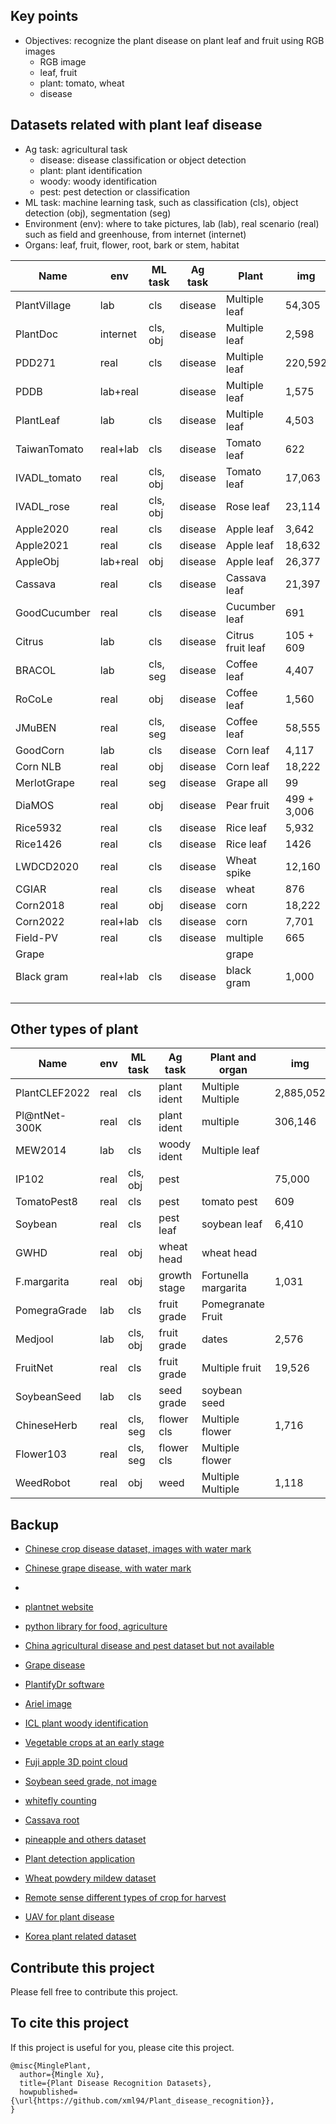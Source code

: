 ## Key points
* Objectives: recognize the plant disease on plant leaf and fruit using RGB images
  * RGB image
  * leaf, fruit
  * plant: tomato, wheat
  * disease

## Datasets related with plant leaf disease
* Ag task: agricultural task
  * disease: disease classification or object detection
  * plant: plant identification
  * woody: woody identification
  * pest: pest detection or classification
* ML task: machine learning task, such as classification (cls), object detection (obj), segmentation (seg)
* Environment (env): where to take pictures, lab (lab), real scenario (real) such as field and greenhouse, from internet (internet) 
* Organs: leaf, fruit, flower, root, bark or stem, habitat

| Name         | env      | ML task  | Ag task | Plant             | img         | class | Paper                                                                                    | Dataset                                                                                                           |
|--------------|----------|----------|---------|-------------------|-------------|-------|------------------------------------------------------------------------------------------|-------------------------------------------------------------------------------------------------------------------|
| PlantVillage | lab      | cls      | disease | Multiple leaf     | 54,305      | 38    | [Paper](https://arxiv.org/abs/1511.08060)                                                | [Dataset](https://github.com/spMohanty/PlantVillage-Dataset/tree/master/raw/color)                                |
| PlantDoc     | internet | cls, obj | disease | Multiple leaf     | 2,598       | 27    | [Paper](https://dl.acm.org/doi/pdf/10.1145/3371158.3371196)                              | [Dataset](https://github.com/pratikkayal/PlantDoc-Dataset)                                                        |
| PDD271       | real     | cls      | disease | Multiple leaf     | 220,592     | 271   | [Paper](https://ieeexplore.ieee.org/stamp/stamp.jsp?arnumber=9325065&tag=1)              | [Sample](https://github.com/liuxindazz/PDD271)                                                                    |
| PDDB         | lab+real |          | disease | Multiple leaf     | 1,575       | 79    | [Paper](https://www.sciencedirect.com/science/article/pii/S1537511018307797)             | [Dataset](https://www.digipathos-rep.cnptia.embrapa.br/jspui/)                                                    |
| PlantLeaf    | lab      | cls      | disease | Multiple leaf     | 4,503       | 12    | [Paper](https://ieeexplore.ieee.org/stamp/stamp.jsp?tp=&arnumber=9036158)                | [Dataset](https://data.mendeley.com/datasets/hb74ynkjcn/5)                                                        |
| TaiwanTomato | real+lab | cls      | disease | Tomato leaf       | 622         | 5     |                                                                                          | [Dataset](https://data.mendeley.com/datasets/ngdgg79rzb/1)                                                        |
| IVADL_tomato | real     | cls, obj | disease | Tomato leaf       | 17,063      | 9     |                                                                                          | [Dataset](https://github.com/IVADL/tomato-disease-detector)                                                       |
| IVADL_rose   | real     | cls, obj | disease | Rose leaf         | 23,114      | 6     |                                                                                          | [Dataset](https://github.com/IVADL/tomato-disease-detector)                                                       |
| Apple2020    | real     | cls      | disease | Apple leaf        | 3,642       | 4     | [Paper](https://bsapubs.onlinelibrary.wiley.com/doi/pdfdirect/10.1002/aps3.11390)        | [Dataset](https://www.kaggle.com/competitions/plant-pathology-2020-fgvc7/data)                                    |
| Apple2021    | real     | cls      | disease | Apple leaf        | 18,632      | 6     | [Paper](https://vision.cornell.edu/se3/wp-content/uploads/2021/09/029.pdf)               | [Dataset](https://www.kaggle.com/competitions/plant-pathology-2021-fgvc8/data)                                    |
| AppleObj     | lab+real | obj      | disease | Apple leaf        | 26,377      | 5     | [Paper](https://cdmd.cnki.com.cn/Article/CDMD-10712-1019901670.htm)                      |                                                                                                                   |
| Cassava      | real     | cls      | disease | Cassava leaf      | 21,397      | 5     | [Paper](https://www.frontiersin.org/articles/10.3389/fpls.2017.01852/full)               | [Dataset](https://www.kaggle.com/competitions/cassava-leaf-disease-classification/data)                           |
| GoodCucumber | real     | cls      | disease | Cucumber leaf     | 691         | 2     |                                                                                          | [Dataset](https://www.kaggle.com/datasets/kareem3egm/cucumber-plant-diseases-dataset)                             |
| Citrus       | lab      | cls      | disease | Citrus fruit leaf | 105 + 609   | 5 + 5 | [Paper](https://www.sciencedirect.com/science/article/pii/S2352340919306948?via%3Dihub)  | [Dataset](https://data.mendeley.com/datasets/3f83gxmv57/2)                                                        |
| BRACOL       | lab      | cls, seg | disease | Coffee leaf       | 4,407       | 4     | [Paper](https://arxiv.org/abs/1907.11561)                                                | [Dataset](https://data.mendeley.com/datasets/yy2k5y8mxg/1)                                                        |
| RoCoLe       | real     | obj      | disease | Coffee leaf       | 1,560       | 2     | [Paper](https://www.sciencedirect.com/science/article/pii/S2352340919307693?via%3Dihub)  | [Dataset](https://data.mendeley.com/datasets/c5yvn32dzg/2)                                                        |
| JMuBEN       | real     | cls, seg | disease | Coffee leaf       | 58,555      | 5     | [Paper](https://www.sciencedirect.com/science/article/pii/S2352340921004261?via%3Dihub)  | [Dataset](https://www.sciencedirect.com/science/article/pii/S2352340921004261?via%3Dihub)                         |
| GoodCorn     | lab      | cls      | disease | Corn leaf         | 4,117       | 2     |                                                                                          | [Dataset](https://www.kaggle.com/datasets/rabbityashow/corn-leaf-diseasesnlb)                                     |
| Corn NLB     | real     | obj      | disease | Corn leaf         | 18,222      | 2     |                                                                                          | [Dataset](https://osf.io/p67rz/)                                                                                  |
| MerlotGrape  | real     | seg      | disease | Grape all         | 99          | 7     | [Paper](https://www.sciencedirect.com/science/article/pii/S2352340921005345?via%3Dihub)  | [Dataset](https://www.sciencedirect.com/science/article/pii/S2352340921005345?via%3Dihub)                         |
| DiaMOS       | real     | obj      | disease | Pear fruit        | 499 + 3,006 | 4     | [Paper](https://doi.org/10.5281/zenodo.5557313)                                          | [Dataset](https://doi.org/10.5281/zenodo.5557313)                                                                 |
| Rice5932     | real     | cls      | disease | Rice leaf         | 5,932       | 4     | [Paper](https://www.sciencedirect.com/science/article/pii/S0168169919326997)             | [Dataset](https://data.mendeley.com/datasets/fwcj7stb8r/1)                                                        |
| Rice1426     | real     | cls      | disease | Rice leaf         | 1426        | 9     | [Paper](https://www.sciencedirect.com/science/article/pii/S1537511020300830?via%3Dihub)  | [Dataset](https://drive.google.com/drive/folders/1ewBesJcguriVTX8sRJseCDbXAF_T4akK)                               |
| LWDCD2020    | real     | cls      | disease | Wheat spike       | 12,160      | 10    | [Paper](https://www.sciencedirect.com/science/article/pii/S2352914821001313)             | [Part ](https://github.com/lakshaygoyal425/Wheat-Disease-Detection)                                               |
| CGIAR        | real     | cls      | disease | wheat             | 876         | 3     |                                                                                          | [Dataset](https://www.kaggle.com/datasets/shadabhussain/cgiar-computer-vision-for-crop-disease?resource=download) |
| Corn2018     | real     | obj      | disease | corn              | 18,222      | 1     | [Paper](https://bmcresnotes.biomedcentral.com/articles/10.1186/s13104-018-3548-6)        | [Dataset](https://osf.io/p67rz/)                                                                                  |
| Corn2022     | real+lab | cls      | disease | corn              | 7,701       | 4     | [Paper](https://www.frontiersin.org/articles/10.3389/fpls.2022.864486/full)              | [Dataset](https://github.com/haiyang-qian/code-and-dataset)                                                       |
| Field-PV     | real     | cls      | disease | multiple          | 665         | 38    | [Paper](https://www.sciencedirect.com/science/article/pii/S0168169921005408)             | [Dataset](https://github.com/PatrickGui/FPDR/tree/master)                                                         |
| Grape        |          |          |         | grape             |             | 4     |                                                                                          | [Dataset](https://www.kaggle.com/datasets/piyushmishra1999/plantvillage-grape)                                    |
| Black gram   | real+lab | cls      | disease | black gram        | 1,000       | 5     | [Paper](https://www.sciencedirect.com/science/article/pii/S2352340922009295?via%3Dihub)  | [Dataset](https://data.mendeley.com/datasets/zfcv9fmrgv/3)                                                        |
|              |          |          |         |                   |             |       |                                                                                          |                                                                                                                   |
|              |          |          |         |                   |             |       |                                                                                          |                                                                                                                   |
|              |          |          |         |                   |             |       |                                                                                          |                                                                                                                   |

## Other types of plant
| Name          | env      | ML task  | Ag task      | Plant and organ      | img         | class  | Paper                                                                                           | Dataset                                                                                          |
|---------------|----------|----------|--------------|----------------------|-------------|--------|-------------------------------------------------------------------------------------------------|--------------------------------------------------------------------------------------------------|
| PlantCLEF2022 | real     | cls      | plant ident  | Multiple Multiple    | 2,885,052   | 80,000 | [Paper](https://www.aicrowd.com/challenges/lifeclef-2022-plant#citations)                       | [Dataset](https://www.imageclef.org/PlantCLEF2022)                                               | 
| Pl@ntNet-300K | real     | cls      | plant ident  | multiple             | 306,146     | 1,081  | [Paper](https://openreview.net/pdf?id=eLYinD0TtIt)                                              | [Dataset](https://zenodo.org/record/4726653#.YqSaOnZBwuV)                                        |
| MEW2014       | lab      | cls      | woody ident  | Multiple leaf        |             | 151    | [Paper](https://www.sciencedirect.com/science/article/pii/S1537511013000731)                    | [Dataset](http://zoi.utia.cas.cz/node/662)                                                       | 
| IP102         | real     | cls, obj | pest         |                      | 75,000      | 102    | [Paper](https://ieeexplore.ieee.org/document/8954351)                                           | [Dataset](https://github.com/xpwu95/IP102)                                                       |
| TomatoPest8   | real     | cls      | pest         | tomato pest          | 609         | 8      |                                                                                                 | [Dataset](https://data.mendeley.com/datasets/s62zm6djd2/1)                                       |
| Soybean       | real     | cls      | pest leaf    | soybean leaf         | 6,410       | 3      | [Paper](https://www.sciencedirect.com/science/article/pii/S2352340921010313?via%3Dihub)         | [Dataset](https://data.mendeley.com/datasets/bycbh73438/1)                                       |
| GWHD          | real     | obj      | wheat head   | wheat head           |             |        | [Paper](https://arxiv.org/abs/2005.02162)                                                       | [Dataet](https://www.kaggle.com/competitions/global-wheat-detection/data)                        |
| F.margarita   | real     | obj      | growth stage | Fortunella margarita | 1,031       | 3      | [Paper](https://www.sciencedirect.com/science/article/pii/S2352340921005771?via%3Dihub)         | [Dataset](https://data.mendeley.com/datasets/wnv4bszczz/1)                                       |
| PomegraGrade  | lab      | cls      | fruit grade  | Pomegranate Fruit    |             | 3      | [paper](https://doi.org/10.1016/j.dib.2021.107249)                                              | [Dataset](https://www.kaggle.com/datasets/kumararun37/pomegranate-fruit-dataset)                 |
| Medjool       | lab      | cls, obj | fruit grade  | dates                | 2,576       | 3      | [Paper](https://www.sciencedirect.com/science/article/pii/S2352340921004005?via%3Dihub)         | [Dataset](http://dx.doi.org/10.17632/872xk9npmz.1)                                               |
| FruitNet      | real     | cls      | fruit grade  | Multiple fruit       | 19,526      | 3      | [Paper](https://www.sciencedirect.com/science/article/pii/S2352340921009616?via%3Dihub)         | [Dataset](https://data.mendeley.com/datasets/b6fftwbr2v/1)                                       |
| SoybeanSeed   | lab      | cls      | seed grade   | soybean seed         |             |        | [Paper](https://www.sciencedirect.com/science/article/pii/S2352340919300010?via%3Dihub)         |                                                                                                  |
| ChineseHerb   | real     | cls, seg | flower cls   | Multiple flower      | 1,716       | 12     | [Paper](https://www.sciencedirect.com/science/article/pii/S2352340921009306?via%3Dihub#fig0001) | [Dataset](https://doi.org/10.17632/r3z6vp396m.1)                                                 |
| Flower103     | real     | cls, seg | flower cls   | Multiple flower      |             | 103    | [Paper](https://ieeexplore.ieee.org/document/4756141)                                           |                                                                                                  |
| WeedRobot     | real     | obj      | weed         | Multiple Multiple    | 1,118       |        | [Paper](https://www.sciencedirect.com/science/article/pii/S2352340920307277?via%3Dihub )        | [Dataset](https://data.mendeley.com/datasets/nj4vtk4tt6/1)                                       |

 
## Backup
* [Chinese crop disease dataset, images with water mark](https://www.scidb.cn/en/detail?dataSetId=633694461276192770)
* [Chinese grape disease, with water mark](https://www.scidb.cn/en/detail?dataSetId=76b39c9c435d4035b5076412c2ddcb61)
* 
* [plantnet website](https://plantnet.org/en/)
* [python library for food, agriculture](https://github.com/Project-AgML/AgML)
* [China agricultural disease and pest dataset but not available](http://www.icgroupcas.cn/website_bchtk/tuku_jiangdou.html)
* [Grape disease](https://link.springer.com/chapter/10.1007/978-3-031-06430-2_32)
* [PlantifyDr software](https://www.kaggle.com/datasets/lavaman151/plantifydr-dataset)
* [Ariel image](https://arxiv.org/pdf/2004.09754.pdf)
* [ICL plant woody identification](https://ieeexplore.ieee.org/document/6257486)
* [Vegetable crops at an early stage](https://www.sciencedirect.com/science/article/pii/S2352340922002463?via%3Dihub)
* [Fuji apple 3D point cloud](https://doi.org/10.1016/j.dib.2021.107629)
* [Soybean seed grade, not image](https://www.sciencedirect.com/science/article/pii/S2352340919300010?via%3Dihub)
* [whitefly counting](https://doi.org/10.1016/j.dib.2022.107911)
* [Cassava root](https://doi.org/10.1016/j.dib.2020.106170)
* [pineapple and others dataset](https://github.com/rodrigobressan/digipathos)
* [Plant detection application](https://github.com/PuneethReddyHC/leaf-diseases-predition)

* [Wheat powdery mildew dataset](https://www.scidb.cn/en/detail?dataSetId=557575344966598656)
* [Remote sense different types of crop for harvest](https://openreview.net/forum?id=JtjzUXPEaCu)
* [UAV for plant disease](https://osf.io/p67rz/)
* [Korea plant related dataset](https://aihub.or.kr/)




## Contribute this project
Please fell free to contribute this project.


## To cite this project
If this project is useful for you, please cite this project.
```
@misc{MinglePlant,
  author={Mingle Xu},
  title={Plant Disease Recognition Datasets},
  howpublished={\url{https://github.com/xml94/Plant_disease_recognition}},
}
```
